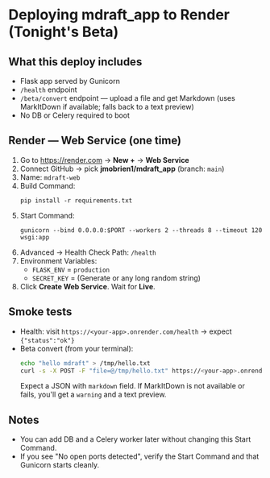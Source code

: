 # Deploying mdraft_app to Render (Tonight's Beta)

## What this deploy includes
- Flask app served by Gunicorn
- `/health` endpoint
- `/beta/convert` endpoint — upload a file and get Markdown (uses MarkItDown if available; falls back to a text preview)
- No DB or Celery required to boot

## Render — Web Service (one time)
1. Go to https://render.com → **New +** → **Web Service**
2. Connect GitHub → pick **jmobrien1/mdraft_app** (branch: `main`)
3. Name: `mdraft-web`
4. Build Command:
   ```
   pip install -r requirements.txt
   ```
5. Start Command:
   ```
   gunicorn --bind 0.0.0.0:$PORT --workers 2 --threads 8 --timeout 120 wsgi:app
   ```
6. Advanced → Health Check Path: `/health`
7. Environment Variables:
   - `FLASK_ENV` = `production`
   - `SECRET_KEY` = (Generate or any long random string)
8. Click **Create Web Service**. Wait for **Live**.

## Smoke tests
- Health: visit `https://<your-app>.onrender.com/health` → expect `{"status":"ok"}`
- Beta convert (from your terminal):
  ```bash
  echo "hello mdraft" > /tmp/hello.txt
  curl -s -X POST -F "file=@/tmp/hello.txt" https://<your-app>.onrender.com/beta/convert | python3 -m json.tool
  ```
  Expect a JSON with `markdown` field. If MarkItDown is not available or fails, you'll get a `warning` and a text preview.

## Notes
- You can add DB and a Celery worker later without changing this Start Command.
- If you see "No open ports detected", verify the Start Command and that Gunicorn starts cleanly.
